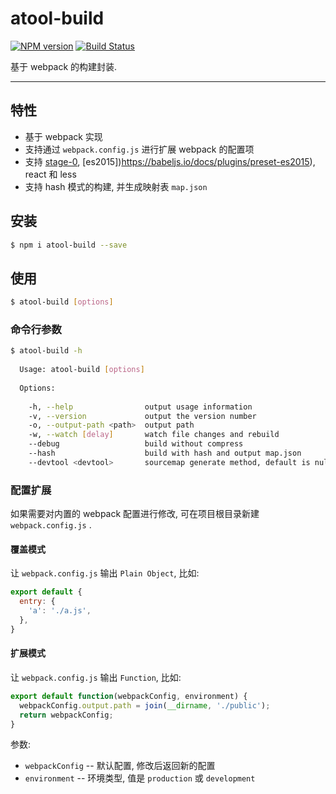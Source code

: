 # atool-build

[![NPM version](https://img.shields.io/npm/v/atool-build.svg?style=flat)](https://npmjs.org/package/atool-build)
[![Build Status](https://img.shields.io/travis/ant-tool/atool-build.svg?style=flat)](https://travis-ci.org/ant-tool/atool-build)

基于 webpack 的构建封装.

----

## 特性

- 基于 webpack 实现
- 支持通过 `webpack.config.js` 进行扩展 webpack 的配置项
- 支持 [stage-0](babeljs.io/docs/plugins/preset-stage-0), [es2015])https://babeljs.io/docs/plugins/preset-es2015), react 和 less
- 支持 hash 模式的构建, 并生成映射表 `map.json`

## 安装

```bash
$ npm i atool-build --save
```

## 使用

```bash
$ atool-build [options]
```

### 命令行参数

```bash
$ atool-build -h
  
  Usage: atool-build [options]
  
  Options:
  
    -h, --help                output usage information
    -v, --version             output the version number
    -o, --output-path <path>  output path
    -w, --watch [delay]       watch file changes and rebuild
    --debug                   build without compress
    --hash                    build with hash and output map.json
    --devtool <devtool>       sourcemap generate method, default is null
```

### 配置扩展

如果需要对内置的 webpack 配置进行修改, 可在项目根目录新建 `webpack.config.js` .

#### 覆盖模式

让 `webpack.config.js` 输出 `Plain Object`, 比如:

```javascript
export default {
  entry: {
    'a': './a.js',
  },
}
```

#### 扩展模式

让 `webpack.config.js` 输出 `Function`, 比如:

```javascript
export default function(webpackConfig, environment) {
  webpackConfig.output.path = join(__dirname, './public');
  return webpackConfig;
}
```

参数:

- `webpackConfig` -- 默认配置, 修改后返回新的配置
- `environment` -- 环境类型, 值是 `production` 或 `development` 


